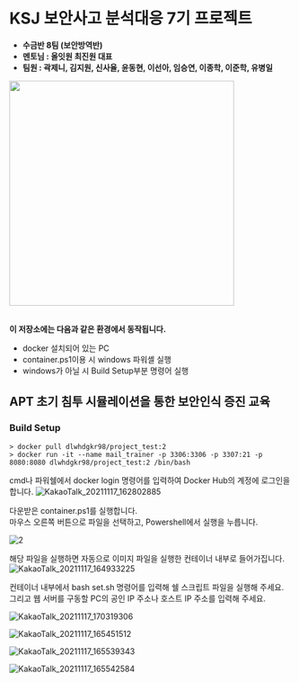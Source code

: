 # KSJ 보안사고 분석대응 7기 프로젝트
* **수금반 8팀 (보안방역반)**
* **멘토님 : 올잇원 최진원 대표**
* **팀원 : 곽제니, 김지원, 신사율, 윤동현, 이선아, 임승연, 이종학, 이준학, 유병일**
<img src="http://kshieldjr.org/images/hrpool/logo-hrpool-hover.png" width="400" heigght="270">

<br>
<br>

**이 저장소에는 다음과 같은 환경에서 동작됩니다.**

* docker 설치되어 있는 PC
* container.ps1이용 시 windows 파워셸 실행
* windows가 아닐 시 Build Setup부분 명령어 실행

## APT 초기 침투 시뮬레이션을 통한 보안인식 증진 교육


### Build Setup
```
> docker pull dlwhdgkr98/project_test:2
> docker run -it --name mail_trainer -p 3306:3306 -p 3307:21 -p 8080:8080 dlwhdgkr98/project_test:2 /bin/bash
```
cmd나 파워쉘에서 docker login 명령어를 입력하여 Docker Hub의 계정에 로그인을 합니다.
![KakaoTalk_20211117_162802885](https://user-images.githubusercontent.com/90955623/142159047-0cb980a8-3213-4e92-8985-c4aae595c926.png)

다운받은 container.ps1를 실행합니다.   
마우스 오른쪽 버튼으로 파일을 선택하고, Powershell에서 실행을 누릅니다.

![2](https://user-images.githubusercontent.com/90955623/142159331-3b7edfbb-4349-4b12-8581-238f09b24a99.png)


해당 파일을 실행하면 자동으로 이미지 파일을 실행한 컨테이너 내부로 들어가집니다.
![KakaoTalk_20211117_164933225](https://user-images.githubusercontent.com/90955623/142159938-74d096d4-ec1b-426a-8918-1c76a822ae53.png)

컨테이너 내부에서 bash set.sh 명령어를 입력해 쉘 스크립트 파일을 실행해 주세요.   
그리고 웹 서버를 구동할 PC의 공인 IP 주소나 호스트 IP 주소를 입력해 주세요.

![KakaoTalk_20211117_170319306](https://user-images.githubusercontent.com/90955623/142160022-5c6d9836-1835-4055-864d-560c5eb2b89d.png)


![KakaoTalk_20211117_165451512](https://user-images.githubusercontent.com/90955623/142160068-d04608eb-0e72-46d0-aa0a-f89a9fd30250.png)


![KakaoTalk_20211117_165539343](https://user-images.githubusercontent.com/90955623/142160105-4d188a33-fcb3-431f-a99e-9e841f32b5c9.png)


![KakaoTalk_20211117_165542584](https://user-images.githubusercontent.com/90955623/142160132-70b73997-a142-4855-9252-a030e952d41a.png)
